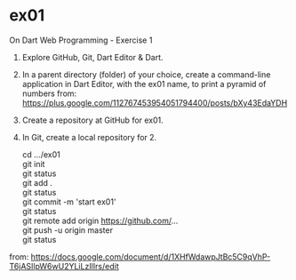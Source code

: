 ex01
====

On Dart Web Programming - Exercise 1

1.  Explore GitHub, Git, Dart Editor & Dart.

2.  In a parent directory (folder) of your choice, 
    create a command-line application in Dart Editor, 
    with the ex01 name, to print a pyramid of numbers from:
    https://plus.google.com/112767453954051794400/posts/bXy43EdaYDH

3.  Create a repository at GitHub for ex01.

4.  In Git, create a local repository for 2.


    cd .../ex01  
    git init  
    git status  
    git add .  
    git status  
    git commit -m 'start ex01'  
    git status  
    git remote add origin https://github.com/...  
    git push -u origin master  
    git status  

from: https://docs.google.com/document/d/1XHfWdawpJtBc5C9qVhP-T6jASIlpW6wU2YLiLzIlIrs/edit
